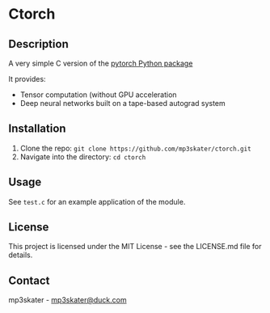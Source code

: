 # Ctorch

## Description
A very simple C version of the [pytorch Python package](https://github.com/pytorch/pytorch)

It provides:
- Tensor computation (without GPU acceleration
- Deep neural networks built on a tape-based autograd system

## Installation
1. Clone the repo: `git clone https://github.com/mp3skater/ctorch.git`
2. Navigate into the directory: `cd ctorch`

## Usage
See `test.c` for an example application of the module.

## License
This project is licensed under the MIT License - see the LICENSE.md file for details.

## Contact
mp3skater - mp3skater@duck.com
